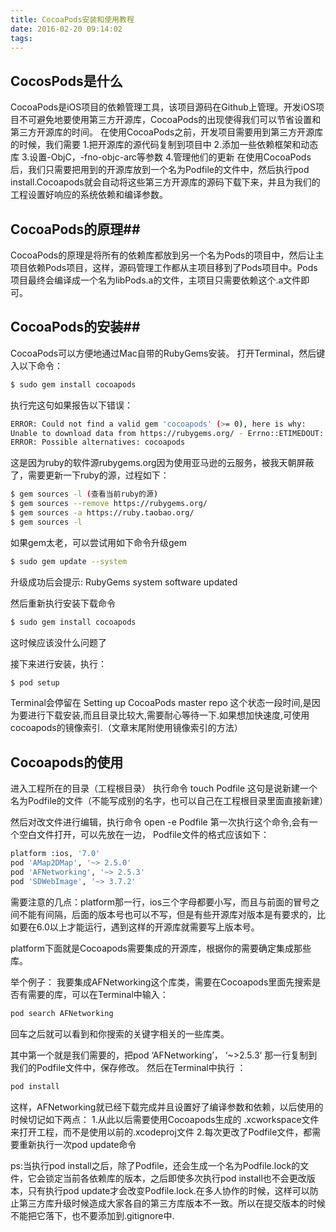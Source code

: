 ```yaml
---
title: CocoaPods安装和使用教程
date: 2016-02-20 09:14:02
tags:
---
```


## CocosPods是什么

CocoaPods是iOS项目的依赖管理工具，该项目源码在Github上管理。开发iOS项目不可避免地要使用第三方开源库，CocoaPods的出现使得我们可以节省设置和第三方开源库的时间。
在使用CocoaPods之前，开发项目需要用到第三方开源库的时候，我们需要
1.把开源库的源代码复制到项目中
2.添加一些依赖框架和动态库
3.设置-ObjC，-fno-objc-arc等参数
4.管理他们的更新
在使用CocoaPods后，我们只需要把用到的开源库放到一个名为Podfile的文件中，然后执行pod install.Cocoapods就会自动将这些第三方开源库的源码下载下来，并且为我们的工程设置好响应的系统依赖和编译参数。

<!-- more -->

## CocoaPods的原理##

CocoaPods的原理是将所有的依赖库都放到另一个名为Pods的项目中，然后让主项目依赖Pods项目，这样，源码管理工作都从主项目移到了Pods项目中。Pods项目最终会编译成一个名为libPods.a的文件，主项目只需要依赖这个.a文件即可。

## CocoaPods的安装##

CocoaPods可以方便地通过Mac自带的RubyGems安装。
打开Terminal，然后键入以下命令：
``` bash
$ sudo gem install cocoapods
```
执行完这句如果报告以下错误：
``` bash
ERROR: Could not find a valid gem 'cocoapods' (>= 0), here is why:
Unable to download data from https://rubygems.org/ - Errno::ETIMEDOUT: Operation timed out - connect(2) (https://rubygems.org/latest_specs.4.8.gz)
ERROR: Possible alternatives: cocoapods
```
这是因为ruby的软件源rubygems.org因为使用亚马逊的云服务，被我天朝屏蔽了，需要更新一下ruby的源，过程如下：
``` bash
$ gem sources -l (查看当前ruby的源)
$ gem sources --remove https://rubygems.org/
$ gem sources -a https://ruby.taobao.org/
$ gem sources -l
```
如果gem太老，可以尝试用如下命令升级gem
``` bash
$ sudo gem update --system
```
升级成功后会提示: RubyGems system software updated

然后重新执行安装下载命令
``` bash
$ sudo gem install cocoapods
```
这时候应该没什么问题了

接下来进行安装，执行：
``` bash
$ pod setup
```
Terminal会停留在 Setting up CocoaPods master repo 这个状态一段时间,是因为要进行下载安装,而且目录比较大,需要耐心等待一下.如果想加快速度,可使用cocoapods的镜像索引.（文章末尾附使用镜像索引的方法）

## Cocoapods的使用

进入工程所在的目录（工程根目录）
执行命令 touch Podfile
这句是说新建一个名为Podfile的文件（不能写成别的名字，也可以自己在工程根目录里面直接新建）

然后对改文件进行编辑，执行命令 open -e Podfile
第一次执行这个命令,会有一个空白文件打开，可以先放在一边，
Podfile文件的格式应该如下：
``` bash
platform :ios, '7.0'
pod 'AMap2DMap', '~> 2.5.0'
pod 'AFNetworking', '~> 2.5.3'
pod 'SDWebImage', '~> 3.7.2'
```
需要注意的几点：platform那一行，ios三个字母都要小写，而且与前面的冒号之间不能有间隔，后面的版本号也可以不写，但是有些开源库对版本是有要求的，比如要在6.0以上才能运行，遇到这样的开源库就需要写上版本号。

platform下面就是Cocoapods需要集成的开源库，根据你的需要确定集成那些库。

举个例子：
我要集成AFNetworking这个库类，需要在Cocoapods里面先搜索是否有需要的库，可以在Terminal中输入：
``` bash
pod search AFNetworking
```
回车之后就可以看到和你搜索的关键字相关的一些库类。

其中第一个就是我们需要的，把pod ‘AFNetworking’， ‘~>2.5.3’
那一行复制到我们的Podfile文件中，保存修改。
然后在Terminal中执行 ：
``` bash
pod install
```
这样，AFNetworking就已经下载完成并且设置好了编译参数和依赖，以后使用的时候切记如下两点：
1.从此以后需要使用Cocoapods生成的 .xcworkspace文件来打开工程，而不是使用以前的.xcodeproj文件
2.每次更改了Podfile文件，都需要重新执行一次pod update命令

ps:当执行pod install之后，除了Podfile，还会生成一个名为Podfile.lock的文件，它会锁定当前各依赖库的版本，之后即使多次执行pod install也不会更改版本，只有执行pod update才会改变Podfile.lock.在多人协作的时候，这样可以防止第三方库升级时候造成大家各自的第三方库版本不一致。所以在提交版本的时候不能把它落下，也不要添加到.gitignore中.
